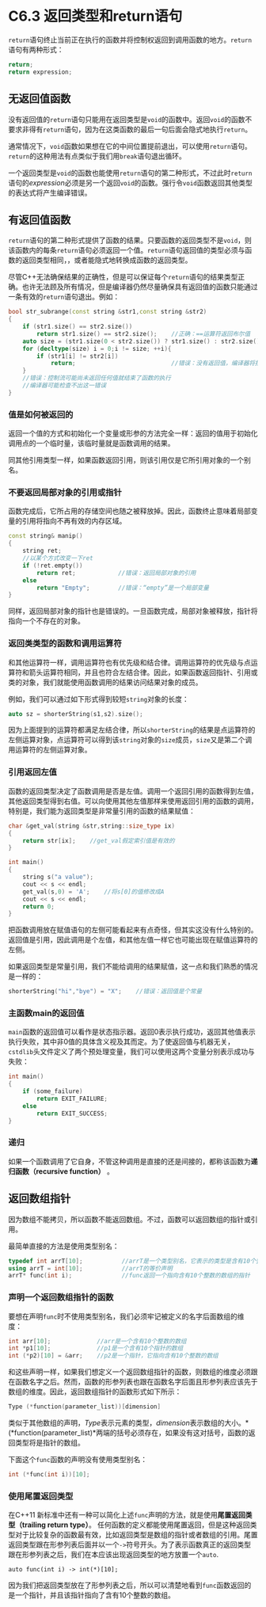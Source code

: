 # C6.3 返回类型和return语句
`return`语句终止当前正在执行的函数并将控制权返回到调用函数的地方。`return`语句有两种形式：
```cpp
return;
return expression;
```

## 无返回值函数
没有返回值的`return`语句只能用在返回类型是`void`的函数中。返回`void`的函数不要求非得有`return`语句，因为在这类函数的最后一句后面会隐式地执行`return`。

通常情况下，`void`函数如果想在它的中间位置提前退出，可以使用`return`语句。`return`的这种用法有点类似于我们用`break`语句退出循环。

一个返回类型是`void`的函数也能使用`return`语句的第二种形式，不过此时`return`语句的*expression*必须是另一个返回`void`的函数。强行令`void`函数返回其他类型的表达式将产生编译错误。

## 有返回值函数
`return`语句的第二种形式提供了函数的结果。只要函数的返回类型不是`void`，则该函数内的每条`return`语句必须返回一个值。`return`语句返回值的类型必须与函数的返回类型相同，，或者能隐式地转换成函数的返回类型。

尽管C++无法确保结果的正确性，但是可以保证每个`return`语句的结果类型正确。也许无法顾及所有情况，但是编译器仍然尽量确保具有返回值的函数只能通过一条有效的`return`语句退出。例如：
```cpp
bool str_subrange(const string &str1,const string &str2)
{
    if (str1.size() == str2.size())
        return str1.size() == str2.size();    //正确：==运算符返回布尔值
    auto size = (str1.size(0 < str2.size()) ? str1.size() : str2.size();
    for (decltype(size) i = 0;i != size; ++i){
        if (str1[i] != str2[i])
            return;                           //错误：没有返回值，编译器将报告这一错误
    }
    //错误：控制流可能尚未返回任何值就结束了函数的执行
    //编译器可能检查不出这一错误
}
```

### 值是如何被返回的
返回一个值的方式和初始化一个变量或形参的方法完全一样：返回的值用于初始化调用点的一个临时量，该临时量就是函数调用的结果。

同其他引用类型一样，如果函数返回引用，则该引用仅是它所引用对象的一个别名。

### 不要返回局部对象的引用或指针
函数完成后，它所占用的存储空间也随之被释放掉。因此，函数终止意味着局部变量的引用将指向不再有效的内存区域。
```cpp
const string& manip()
{
    string ret;
    //以某个方式改变一下ret
    if (!ret.empty())
        return ret;            //错误：返回局部对象的引用
    else
        return "Empty";        //错误：“empty”是一个局部变量
}
```

同样，返回局部对象的指针也是错误的。一旦函数完成，局部对象被释放，指针将指向一个不存在的对象。

### 返回类类型的函数和调用运算符
和其他运算符一样，调用运算符也有优先级和结合律。调用运算符的优先级与点运算符和箭头运算符相同，并且也符合左结合律。因此，如果函数返回指针、引用或类的对象，我们就能使用函数调用的结果访问结果对象的成员。

例如，我们可以通过如下形式得到较短`string`对象的长度：
```cpp
auto sz = shorterString(s1,s2).size();
```

因为上面提到的运算符都满足左结合律，所以`shorterString`的结果是点运算符的左侧运算对象，点运算符可以得到该`string`对象的`size`成员，`size`又是第二个调用运算符的左侧运算对象。

### 引用返回左值
函数的返回类型决定了函数调用是否是左值。调用一个返回引用的函数得到左值，其他返回类型得到右值。可以向使用其他左值那样来使用返回引用的函数的调用，特别是，我们能为返回类型是非常量引用的函数的结果赋值：
```cpp
char &get_val(string &str,string::size_type ix)
{
    return str[ix];    //get_val假定索引值是有效的
}

int main()
{
    string s("a value");
    cout << s << endl;
    get_val(s,0) = 'A';    //将s[0]的值修改成A
    cout << s << endl;
    return 0;
}
```

把函数调用放在赋值语句的左侧可能看起来有点奇怪，但其实这没有什么特别的。返回值是引用，因此调用是个左值，和其他左值一样它也可能出现在赋值运算符的左侧。

如果返回类型是常量引用，我们不能给调用的结果赋值，这一点和我们熟悉的情况是一样的：
```cpp
shorterString("hi","bye") = "X";    //错误：返回值是个常量
```

### 主函数main的返回值
`main`函数的返回值可以看作是状态指示器。返回0表示执行成功，返回其他值表示执行失败，其中非0值的具体含义视及其而定。为了使返回值与机器无关，`cstdlib`头文件定义了两个预处理变量，我们可以使用这两个变量分别表示成功与失败：
```cpp
int main()
{
    if (some_failure)
        return EXIT_FAILURE;
    else
        return EXIT_SUCCESS;
}
```

### 递归
如果一个函数调用了它自身，不管这种调用是直接的还是间接的，都称该函数为**递归函数（recursive function）** 。

## 返回数组指针
因为数组不能拷贝，所以函数不能返回数组。不过，函数可以返回数组的指针或引用。

最简单直接的方法是使用类型别名：
```cpp
typedef int arrT[10];           //arrT是一个类型别名，它表示的类型是含有10个整数的数组
using arrT = int[10];           //arrT的等价声明
arrT* func(int i);              //func返回一个指向含有10个整数的数组的指针
```

### 声明一个返回数组指针的函数
要想在声明`func`时不使用类型别名，我们必须牢记被定义的名字后面数组的维度：
```cpp
int arr[10];             //arr是一个含有10个整数的数组
int *p1[10];             //p1是一个含有10个指针的数组
int (*p2)[10] = &arr;    //p2是一个指针，它指向含有10个整数的数组
```

和这些声明一样，如果我们想定义一个返回数组指针的函数，则数组的维度必须跟在函数名字之后。然而，函数的形参列表也跟在函数名字后面且形参列表应该先于数组的维度。因此，返回数组指针的函数形式如下所示：
```cpp
Type (*function(parameter_list))[dimension]
```

类似于其他数组的声明，*Type*表示元素的类型，*dimension*表示数组的大小。*(\*function(parameter_list)*两端的括号必须存在，如果没有这对括号，函数的返回类型将是指针的数组。

下面这个`func`函数的声明没有使用类型别名：
```cpp
int (*func(int i))[10];
```

### 使用尾置返回类型
在C++11 新标准中还有一种可以简化上述`func`声明的方法，就是使用**尾置返回类型（trailing return type）**。 任何函数的定义都能使用尾置返回，但是这种返回类型对于比较复杂的函数最有效，比如返回类型是数组的指针或者数组的引用。尾置返回类型跟在形参列表后面并以一个`->`符号开头。为了表示函数真正的返回类型跟在形参列表之后，我们在本应该出现返回类型的地方放置一个`auto`.
```
auto func(int i) -> int(*)[10];
```

因为我们把返回类型放在了形参列表之后，所以可以清楚地看到`func`函数返回的是一个指针，并且该指针指向了含有10个整数的数组。